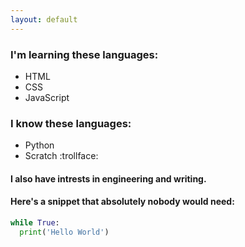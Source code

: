 ```yaml
---
layout: default
---
```


### I'm learning these languages:
- HTML
- CSS
- JavaScript

### I know these languages:
- Python
- Scratch :trollface:

#### I also have intrests in engineering and writing.

#### Here's a snippet that absolutely nobody would need:
~~~ python
while True:
  print('Hello World')
~~~
